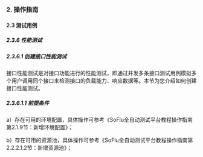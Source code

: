 ### 2. 操作指南

#### 2.3 测试用例

##### 2.3.6 性能测试

##### 2.3.6.1 创建接口性能测试

接口性能测试是对接口功能进行的性能测试，即通过并发多条接口测试用例模拟多个用户调用同个接口来检测接口的负载能力、响应数据等。本节为您介绍如何创建接口性能测试。

##### 2.3.6.1.1 前提条件

a）存在可用的环境配置，具体操作可参考《SoFlu全自动测试平台教程操作指南第2.1.9节：新增环境配置》；

b）存在可用的资源池，具体操作可参考《SoFlu全自动测试平台教程操作指南第2.2.2.1.2节：新增资源池》；
